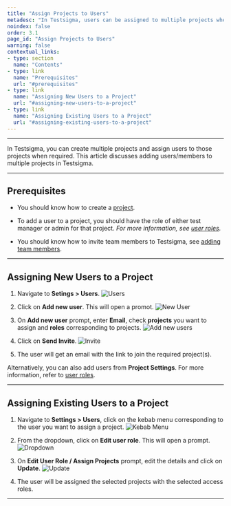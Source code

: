```yaml
---
title: "Assign Projects to Users"
metadesc: "In Testsigma, users can be assigned to multiple projects when required | This article discusses how to add users to multiple projects"
noindex: false
order: 3.1
page_id: "Assign Projects to Users"
warning: false
contextual_links:
- type: section
  name: "Contents"
- type: link
  name: "Prerequisites"
  url: "#prerequisites"
- type: link
  name: "Assigning New Users to a Project"
  url: "#assigning-new-users-to-a-project"
- type: link
  name: "Assigning Existing Users to a Project"
  url: "#assigning-existing-users-to-a-project"
---
```



---

In Testsigma, you can create multiple projects and assign users to those projects when required. This article discusses adding users/members to multiple projects in Testsigma.

---

## **Prerequisites**


- You should know how to create a [project](https://testsigma.com/docs/projects/overview/). 
   

- To add a user to a project, you should have the role of either test manager or admin for that project. *For more information, see [user roles](https://testsigma.com/docs/collaboration/users-roles/).*
   

- You should know how to invite team members to Testsigma, see [adding team members](https://testsigma.com/docs/collaboration/invite-team-members/).


---

## **Assigning New Users to a Project**


1. Navigate to **Setings > Users**. 
![Users](https://s3.amazonaws.com/static-docs.testsigma.com/new_images/projects/applications/autpnavusers.png)


2. Click on **Add new user**. This will open a promot. 
![New User](https://s3.amazonaws.com/static-docs.testsigma.com/new_images/projects/applications/autpcoaurs.png)


3. On **Add new user** prompt, enter **Email**, check **projects** you want to assign and **roles** corresponding to projects. 
![Add new users](https://s3.amazonaws.com/static-docs.testsigma.com/new_images/projects/applications/autpsprjcts.png)


4. Click on **Send Invite**.
![Invite](https://s3.amazonaws.com/static-docs.testsigma.com/new_images/projects/applications/autpsendinvite.png)


5. The user will get an email with the link to join the required project(s).


Alternatively, you can also add users from **Project Settings**. For more information, refer to [user roles](https://testsigma.com/docs/collaboration/users-roles/). 


---


## **Assigning Existing Users to a Project**


1. Navigate to **Settings > Users**, click on the kebab menu corresponding to the user you want to assign a project.
![Kebab Menu](https://s3.amazonaws.com/static-docs.testsigma.com/new_images/projects/applications/autpkm.png)


2. From the dropdown, click on **Edit user role**. This will open a prompt. 
![Dropdown](https://s3.amazonaws.com/static-docs.testsigma.com/new_images/projects/applications/autpdd.png)


3. On **Edit User Role / Assign Projects** prompt, edit the details and click on **Update**.
![Update](https://s3.amazonaws.com/static-docs.testsigma.com/new_images/projects/applications/autpudetls.png)



4. The user will be assigned the selected projects with the selected access roles.


---